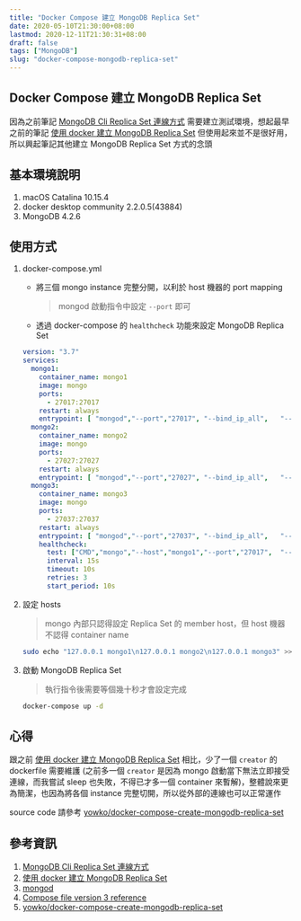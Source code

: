 ```yaml
---
title: "Docker Compose 建立 MongoDB Replica Set"
date: 2020-05-10T21:30:00+08:00
lastmod: 2020-12-11T21:30:31+08:00
draft: false
tags: ["MongoDB"]
slug: "docker-compose-mongodb-replica-set"
---
```


## Docker Compose 建立 MongoDB Replica Set

因為之前筆記 [MongoDB Cli Replica Set 連線方式](/mongodb-cli-replica-set/) 需要建立測試環境，想起最早之前的筆記 [使用 docker 建立 MongoDB Replica Set](/docker-mongodb-replica-set/) 但使用起來並不是很好用，所以興起筆記其他建立 MongoDB Replica Set 方式的念頭

## 基本環境說明

1. macOS Catalina 10.15.4
2. docker desktop community 2.2.0.5(43884)
3. MongoDB 4.2.6

## 使用方式

1. docker-compose.yml

    - 將三個 mongo instance 完整分開，以利於 host 機器的 port mapping

        > mongod 啟動指令中設定 `--port` 即可

    - 透過 docker-compose 的 `healthcheck` 功能來設定 MongoDB Replica Set

    ```yml
    version: "3.7"
    services:
      mongo1:
        container_name: mongo1
        image: mongo
        ports:
          - 27017:27017
        restart: always
        entrypoint: [ "mongod","--port","27017", "--bind_ip_all",   "--replSet", "rs0" ]
      mongo2:
        container_name: mongo2
        image: mongo
        ports:
          - 27027:27027
        restart: always
        entrypoint: [ "mongod","--port","27027", "--bind_ip_all",   "--replSet", "rs0" ]
      mongo3:
        container_name: mongo3
        image: mongo
        ports:
          - 27037:27037
        restart: always
        entrypoint: [ "mongod","--port","27037", "--bind_ip_all",   "--replSet", "rs0" ]
        healthcheck:
          test: ["CMD","mongo","--host","mongo1","--port","27017",  "--eval", 'rs.initiate( { _id : "rs0",members: [{ _id: 0,     host: "mongo1:27017" },{ _id: 1, host: "mongo2:27027" },{   _id: 2, host: "mongo3:27037" }   ]})']
          interval: 15s
          timeout: 10s
          retries: 3
          start_period: 10s
    ```

2. 設定 hosts

    > mongo 內部只認得設定 Replica Set 的 member host，但 host 機器不認得 container name

    ```bash
    sudo echo "127.0.0.1 mongo1\n127.0.0.1 mongo2\n127.0.0.1 mongo3" >> /etc/hosts
    ```

3. 啟動 MongoDB Replica Set

    > 執行指令後需要等個幾十秒才會設定完成

    ```bash
    docker-compose up -d
    ```

## 心得

跟之前 [使用 docker 建立 MongoDB Replica Set](/docker-mongodb-replica-set/) 相比，少了一個 `creator` 的 dockerfile 需要維護 (之前多一個 `creator` 是因為 mongo 啟動當下無法立即接受連線，而我嘗試 sleep 也失敗，不得已才多一個 container 來暫解)，整體說來更為簡潔，也因為將各個 instance 完整切開，所以從外部的連線也可以正常運作

source code 請參考 [yowko/docker-compose-create-mongodb-replica-set](https://github.com/yowko/docker-compose-create-mongodb-replica-set)

## 參考資訊

1. [MongoDB Cli Replica Set 連線方式](/mongodb-cli-replica-set/)
2. [使用 docker 建立 MongoDB Replica Set](/docker-mongodb-replica-set/)
3. [mongod](https://docs.mongodb.com/manual/reference/program/mongod/)
4. [Compose file version 3 reference](https://docs.docker.com/compose/compose-file/#healthcheck )
5. [yowko/docker-compose-create-mongodb-replica-set](https://github.com/yowko/docker-compose-create-mongodb-replica-set)
